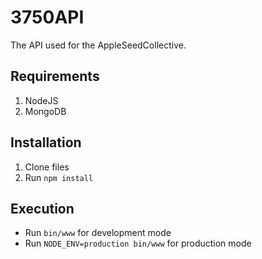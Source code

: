 3750API
=======

The API used for the AppleSeedCollective.

## Requirements

1. NodeJS
2. MongoDB

## Installation
1. Clone files
2. Run `npm install`

## Execution

- Run `bin/www` for development mode
- Run `NODE_ENV=production bin/www` for production mode

